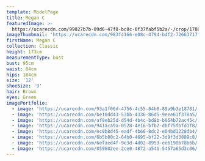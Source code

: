 ```yaml
---
template: ModelPage
title: Megan C
featuredImage: >-
  https://ucarecdn.com/99027b7b-09d6-47f8-bc8c-6f37fabf5b2a/-/crop/1788x1308/0,64/-/preview/
imageThumbnail: 'https://ucarecdn.com/983f4166-e08c-4794-b4f2-72663717fdbe/'
firstName: Megan C
collection: Classic
height: 173cm
measurementType: bust
bust: 95cm
waist: 84cm
hips: 104cm
size: '12'
shoeSize: '9'
hair: Brown
eyes: Green
imagePortfolio:
  - image: 'https://ucarecdn.com/93a1f06d-4756-4c55-84b8-89a9b3e18781/'
  - image: 'https://ucarecdn.com/be10dd43-53bb-4336-86d5-9eee61f378a5/'
  - image: 'https://ucarecdn.com/af9eb25d-d54d-4b4c-bd8b-b054b72ac45c/'
  - image: 'https://ucarecdn.com/941aca9a-0528-4e16-bfb2-dbf75fbfd1f8/'
  - image: 'https://ucarecdn.com/ec9b8d45-eadf-4b66-8dc2-e04bd1228db4/'
  - image: 'https://ucarecdn.com/6b5b80c2-64b0-4695-bf22-3d9f3d3889c8/'
  - image: 'https://ucarecdn.com/6efaed4f-9e3d-4d02-8953-ee6190b78b6b/'
  - image: 'https://ucarecdn.com/859602ee-2ce0-4872-a541-5457a65d3c06/'
---
```


